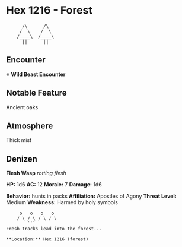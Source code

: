 # Hex 1216 - Forest
```
      /\      /\
     /  \    /  \
    /____\  /____\
      ||      ||
```

## Encounter

※ **Wild Beast Encounter**

## Notable Feature

Ancient oaks

## Atmosphere

Thick mist

## Denizen

**Flesh Wasp**
*rotting flesh*

**HP:** 1d6 **AC:** 12 **Morale:** 7
**Damage:** 1d6

**Behavior:** hunts in packs
**Affiliation:** Apostles of Agony
**Threat Level:** Medium
**Weakness:** Harmed by holy symbols

```
     o   o   o   o
    / \ / \ / \ / \
        ```
Fresh tracks lead into the forest...

**Location:** Hex 1216 (forest)
